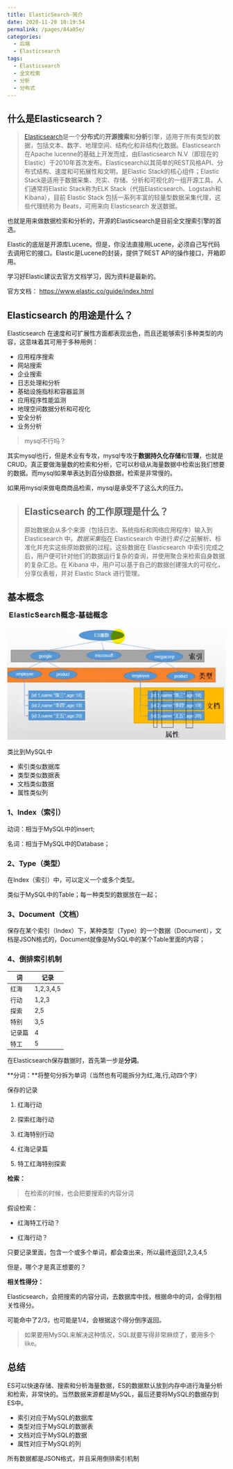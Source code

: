 ```yaml
---
title: ElasticSearch-简介
date: 2020-11-20 10:19:54
permalink: /pages/84a05e/
categories:
  - 后端
  - Elasticsearch
tags:
  - Elasticsearch
  - 全文检索
  - 分析
  - 分布式
---
```






## 什么是Elasticsearch？

> [Elasticsearch](elastic.co/cn/what-is/elasticsearch)是一个**分布式**的**开源搜索**和**分析**引擎，适用于所有类型的数据，包括文本、数字、地理空间、结构化和非结构化数据。Elasticsearch在Apache lucenne的基础上开发而成，由Elasticsearch N.V（即现在的Elastic）于2010年首次发布。Elasticsearch以其简单的REST风格API、分布式结构、速度和可拓展性和文明，是Elastic  Stack的核心组件；Elastic Stack是适用于数据采集、充实、存储、分析和可视化的一组开源工具。人们通常将Elastic Stack称为ELK Stack（代指Elasticsearch、Logstash和Kibana），目前 Elastic Stack 包括一系列丰富的轻量型数据采集代理，这些代理统称为 Beats，可用来向 Elasticsearch 发送数据。

也就是用来做数据检索和分析的，开源的Elasticsearch是目前全文搜索引擎的首选。

Elastic的底层是开源库Lucene。但是，你没法直接用Lucene，必须自己写代码去调用它的接口。Elastic是Lucene的封装，提供了REST API的操作接口，开箱即用。

学习好Elastic建议去官方文档学习，因为资料是最新的。

官方文档：
https://www.elastic.co/guide/index.html






## Elasticsearch 的用途是什么？

Elasticsearch 在速度和可扩展性方面都表现出色，而且还能够索引多种类型的内容，这意味着其可用于多种用例：

- 应用程序搜索
- 网站搜索
- 企业搜索
- 日志处理和分析
- 基础设施指标和容器监测
- 应用程序性能监测
- 地理空间数据分析和可视化
- 安全分析
- 业务分析



> mysql不行吗？

其实mysql也行，但是术业有专攻，mysql专攻于**数据持久化存储**和管**理**，也就是CRUD。真正要做海量数的检索和分析，它可以秒级从海量数据中检索出我们想要的数据。而mysql如果单表达到百分级数据，检索是非常慢的。

如果用mysql来做电商商品检索，mysql是承受不了这么大的压力。



> ## Elasticsearch 的工作原理是什么？
>
> 原始数据会从多个来源（包括日志、系统指标和网络应用程序）输入到 Elasticsearch 中。*数据采集*指在 Elasticsearch 中进行*索引*之前解析、标准化并充实这些原始数据的过程。这些数据在 Elasticsearch 中索引完成之后，用户便可针对他们的数据运行复杂的查询，并使用聚合来检索自身数据的复杂汇总。在 Kibana 中，用户可以基于自己的数据创建强大的可视化，分享仪表板，并对 Elastic Stack 进行管理。





## 基本概念

![image-20201124105112926](https://raw.githubusercontent.com/SaulJWu/images/main/20201124105120.png)



类比到MySQL中

- 索引类似数据库
- 类型类似数据表
- 文档类似数据
- 属性类似列



### 1、Index（索引）

动词：相当于MySQL中的insert;

名词：相当于MySQL中的Database；

### 2、Type（类型）

在Index（索引）中，可以定义一个或多个类型。

类似于MySQL中的Table；每一种类型的数据放在一起；



### 3、Document（文档）

保存在某个索引（Index）下，某种类型（Type）的一个数据（Document），文档是JSON格式的，Document就像是MySQL中的某个Table里面的内容；



### 4、倒排索引机制

| 词     | 记录      |
| ------ | --------- |
| 红海   | 1,2,3,4,5 |
| 行动   | 1,2,3     |
| 探索   | 2,5       |
| 特别   | 3,5       |
| 记录篇 | 4         |
| 特工   | 5         |

在Elasticsearch保存数据时，首先第一步是**分词**。

**分词：**将整句分拆为单词（当然也有可能拆分为红,海,行,动四个字）



保存的记录

1. 红海行动

2. 探索红海行动
3. 红海特别行动
4. 红海记录篇
5. 特工红海特别探索



**检索：**

> 在检索的时候，也会把要搜索的内容分词

假设检索：

- 红海特工行动？

- 红海行动？

只要记录里面，包含一个或多个单词，都会查出来，所以最终返回1,2,3,4,5



但是，哪个才是真正想要的？

**相关性得分：**

Elasticsearch，会把搜索的内容分词，去数据库中找，根据命中的词，会得到相关性得分。

可能命中了2/3，也可能是1/4，会根据这个得分倒序返回。

> 如果要用MySQL来解决这种情况，SQL就要写得非常麻烦了，要用多个like。



## 总结

ES可以快速存储、搜索和分析海量数据，ES的数据默认放到内存中进行海量分析和检索，非常快的。当然数据来源都是MySQL，最后还要将MySQL的数据存到ES中。

- 索引对应于MySQL的数据库
- 类型对应于MySQL的数据表
- 文档对应于MySQL的数据
- 属性对应于MySQL的列

所有数据都是JSON格式，并且采用倒排索引机制


